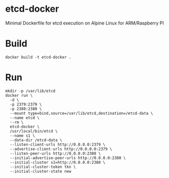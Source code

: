 # etcd-docker
Minimal Dockerfile for etcd execution on Alpine Linux for ARM/Raspberry PI

# Build
```
docker build -t etcd-docker .
```

# Run
```
mkdir -p /var/lib/etcd
docker run \
  -d \
  -p 2379:2379 \
  -p 2380:2380 \
  --mount type=bind,source=/var/lib/etcd,destination=/etcd-data \
  --name etcd \
  --rm \
  etcd-docker \
  /usr/local/bin/etcd \
  --name s1 \
  --data-dir /etcd-data \
  --listen-client-urls http://0.0.0.0:2379 \
  --advertise-client-urls http://0.0.0.0:2379 \
  --listen-peer-urls http://0.0.0.0:2380 \
  --initial-advertise-peer-urls http://0.0.0.0:2380 \
  --initial-cluster s1=http://0.0.0.0:2380 \
  --initial-cluster-token tkn \
  --initial-cluster-state new
```
